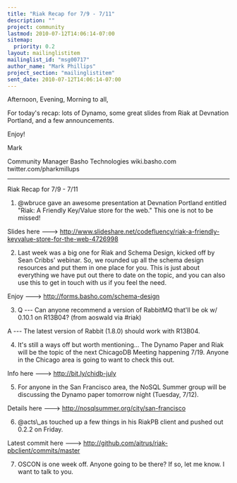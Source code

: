 ```yaml
---
title: "Riak Recap for 7/9 - 7/11"
description: ""
project: community
lastmod: 2010-07-12T14:06:14-07:00
sitemap:
  priority: 0.2
layout: mailinglistitem
mailinglist_id: "msg00717"
author_name: "Mark Phillips"
project_section: "mailinglistitem"
sent_date: 2010-07-12T14:06:14-07:00
---
```



Afternoon, Evening, Morning to all,

For today's recap: lots of Dynamo, some great slides from Riak at
Devnation Portland, and a few announcements.

Enjoy!

Mark

Community Manager
Basho Technologies
wiki.basho.com
twitter.com/pharkmillups

------

Riak Recap for 7/9 - 7/11


1) @wbruce gave an awesome presentation at Devnation Portland entitled
"Riak: A Friendly Key/Value store for the web." This one is not to be
missed!

Slides here ---&gt;
http://www.slideshare.net/codefluency/riak-a-friendly-keyvalue-store-for-the-web-4726998

2) Last week was a big one for Riak and Schema Design, kicked off by
Sean Cribbs' webinar. So, we rounded up all the schema design
resources and put them in one place for you. This is just about
everything we have put out there to date on the topic, and you can
also use this to get in touch with us if you feel the need.

Enjoy ---&gt; http://forms.basho.com/schema-design

3) Q --- Can anyone recommend a version of RabbitMQ that'll be ok w/
0.10.1 on R13B04? (from aoswald via #riak)

 A --- The latest version of Rabbit (1.8.0) should work with R13B04.

4) It's still a ways off but worth mentioning... The Dynamo Paper and
Riak will be the topic of the next ChicagoDB Meeting happening 7/19.
Anyone in the Chicago area is going to want to check this out.

Info here ---&gt; http://bit.ly/chidb-july

5) For anyone in the San Francisco area, the NoSQL Summer group will
be discussing the Dynamo paper tomorrow night (Tuesday, 7/12).

Details here ---&gt; http://nosqlsummer.org/city/san-francisco

6) @acts\\_as touched up a few things in his RiakPB client and pushed
out 0.2.2 on Friday.

Latest commit here ---&gt; http://github.com/aitrus/riak-pbclient/commits/master

7) OSCON is one week off. Anyone going to be there? If so, let me
know. I want to talk to you.

